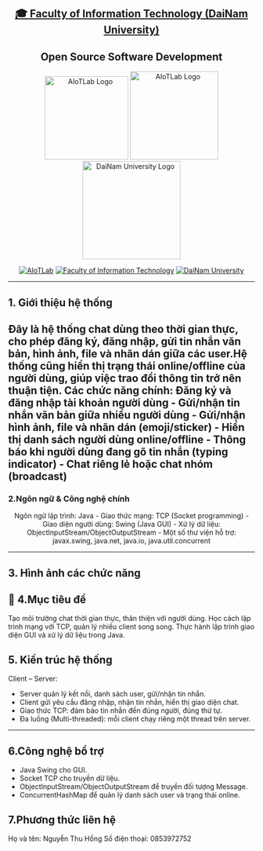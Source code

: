 <h2 align="center">
    <a href="https://dainam.edu.vn/vi/khoa-cong-nghe-thong-tin">
    🎓 Faculty of Information Technology (DaiNam University)
    </a>
</h2>
<h2 align="center">
    Open Source Software Development
</h2>
<div align="center">
    <p align="center">
        <img alt="AIoTLab Logo" width="170" src="https://github.com/user-attachments/assets/711a2cd8-7eb4-4dae-9d90-12c0a0a208a2" />
        <img alt="AIoTLab Logo" width="180" src="https://github.com/user-attachments/assets/dc2ef2b8-9a70-4cfa-9b4b-f6c2f25f1660" />
        <img alt="DaiNam University Logo" width="200" src="https://github.com/user-attachments/assets/77fe0fd1-2e55-4032-be3c-b1a705a1b574" />
    </p>

[![AIoTLab](https://img.shields.io/badge/AIoTLab-green?style=for-the-badge)](https://www.facebook.com/DNUAIoTLab)
[![Faculty of Information Technology](https://img.shields.io/badge/Faculty%20of%20Information%20Technology-blue?style=for-the-badge)](https://dainam.edu.vn/vi/khoa-cong-nghe-thong-tin)
[![DaiNam University](https://img.shields.io/badge/DaiNam%20University-orange?style=for-the-badge)](https://dainam.edu.vn)

</div>

---
## 1. Giới thiệu hệ thống
Đây là hệ thống chat dùng theo thời gian thực, cho phép đăng ký, đăng nhập, gửi tin nhắn văn bản, hình ảnh, file 
và nhãn dán giữa các user.Hệ thống cũng hiển thị trạng thái online/offline của người dùng, giúp việc trao đổi thông 
tin trở nên thuận tiện.
**Các chức năng chính:**
Đăng ký và đăng nhập tài khoản người dùng
       - Gửi/nhận tin nhắn văn bản giữa nhiều người dùng
       - Gửi/nhận hình ảnh, file và nhãn dán (emoji/sticker)
       - Hiển thị danh sách người dùng online/offline
       - Thông báo khi người dùng đang gõ tin nhắn (typing indicator)
       - Chat riêng lẻ hoặc chat nhóm (broadcast)
---

### 2.Ngôn ngữ & Công nghệ chính
<div align="center">
    
 Ngôn ngữ lập trình: Java
        - Giao thức mạng: TCP (Socket programming)
        - Giao diện người dùng: Swing (Java GUI)
        - Xử lý dữ liệu: ObjectInputStream/ObjectOutputStream
        - Một số thư viện hỗ trợ: javax.swing, java.net, java.io, java.util.concurrent
</div>

---

## 3. Hình ảnh các chức năng



## 🚀 4.Mục tiêu đề 
Tạo môi trường chat thời gian thực, thân thiện với người dùng.
Học cách lập trình mạng với TCP, quản lý nhiều client song song.
Thực hành lập trình giao diện GUI và xử lý dữ liệu trong Java.


## 5. Kiến trúc hệ thống
Client – Server:
  - Server quản lý kết nối, danh sách user, gửi/nhận tin nhắn.
  - Client gửi yêu cầu đăng nhập, nhận tin nhắn, hiển thị giao diện chat.
  - Giao thức TCP: đảm bảo tin nhắn đến đúng người, đúng thứ tự.
  - Đa luồng (Multi-threaded): mỗi client chạy riêng một thread trên server.
---

## 6.Công nghệ bổ trợ
- Java Swing cho GUI.
- Socket TCP cho truyền dữ liệu.
- ObjectInputStream/ObjectOutputStream để truyền đối tượng Message.
- ConcurrentHashMap để quản lý danh sách user và trạng thái online.

## 7.Phương thức liên hệ
Họ và tên: Nguyễn Thu Hồng
Số điện thoại: 0853972752


